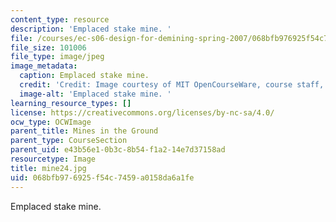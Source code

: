 ```yaml
---
content_type: resource
description: 'Emplaced stake mine. '
file: /courses/ec-s06-design-for-demining-spring-2007/068bfb976925f54c7459a0158da6a1fe_mine24.jpg
file_size: 101006
file_type: image/jpeg
image_metadata:
  caption: Emplaced stake mine.
  credit: 'Credit: Image courtesy of MIT OpenCourseWare, course staff, and students.'
  image-alt: 'Emplaced stake mine. '
learning_resource_types: []
license: https://creativecommons.org/licenses/by-nc-sa/4.0/
ocw_type: OCWImage
parent_title: Mines in the Ground
parent_type: CourseSection
parent_uid: e43b56e1-0b3c-8b54-f1a2-14e7d37158ad
resourcetype: Image
title: mine24.jpg
uid: 068bfb97-6925-f54c-7459-a0158da6a1fe
---
```

Emplaced stake mine. 
